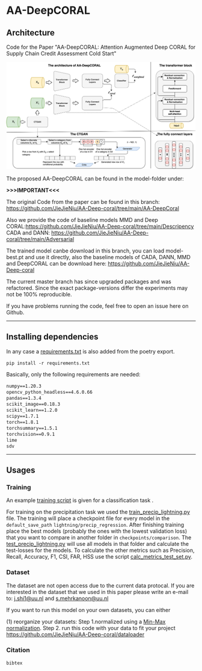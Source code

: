 # AA-DeepCORAL
## Architecture
Code for the Paper "AA-DeepCORAL: Attention Augmented Deep CORAL for Supply Chain Credit Assessment Cold Start" 

![AA-DeepCORAL](artchi.jpg)

The proposed AA-DeepCORAL can be found in the model-folder under: 

**>>>IMPORTANT<<<**

The original Code from the paper can be found in this branch: https://github.com/JieJieNiu/AA-Deep-coral/tree/main/AA-DeepCoral

Also we provide the code of baseline models MMD and Deep CORAL:https://github.com/JieJieNiu/AA-Deep-coral/tree/main/Descripency
CADA and DANN: https://github.com/JieJieNiu/AA-Deep-coral/tree/main/Adversarial


The trained model canbe download in this branch, you can load model-best.pt and use it directly, also the baseline models of CADA, DANN, MMD and DeepCORAL can be download here: 
https://github.com/JieJieNiu/AA-Deep-coral

The current master branch has since upgraded packages and was refactored. Since the exact package-versions differ the experiments may not be 100% reproducible.

If you have problems running the code, feel free to open an issue here on Github.

---

## Installing dependencies
In any case a [requirements.txt](requirements.txt) is also added from the poetry export.
```
pip install -r requirements.txt
```

Basically, only the following requirements are needed:
```
numpy==1.20.3
opencv_python_headless==4.6.0.66
pandas==1.3.4
scikit_image==0.18.3
scikit_learn==1.2.0
scipy==1.7.1
torch==1.8.1
torchsummary==1.5.1
torchvision==0.9.1
lime
sdv
```

---

## Usages
### Training
An example [training script](train_SmaAtUNet.py) is given for a classification task .

For training on the precipitation task we used the [train_precip_lightning.py](train_precip_lightning.py) file.
The training will place a checkpoint file for every model in the `default_save_path` `lightning/precip_regression`. After finishing training place the best models (probably the ones with the lowest validation loss) that you want to compare in another folder in `checkpoints/comparison`.
The [test_precip_lightning.py](test_precip_lightning.py) will use all models in that folder and calculate the test-losses for the models.
To calculate the other metrics such as Precision, Recall, Accuracy, F1, CSI, FAR, HSS use the script [calc_metrics_test_set.py](calc_metrics_test_set.py).


### Dataset
The dataset are not open access due to the current data protocal. If you are interested in the dataset that we used in this paper please write an e-mail to: j.shi1@uu.nl and s.mehrkanoon@uu.nl

If you want to run this model on your own datasets, you can either

(1) reorganize your datasets: Step 1.normalized using a [Min-Max normalization](https://en.wikipedia.org/wiki/Feature_scaling#Rescaling_(min-max_normalization)). Step 2. run this code with your data to fit your project https://github.com/JieJieNiu/AA-Deep-coral/dataloader

### Citation
```
bibtex
```



